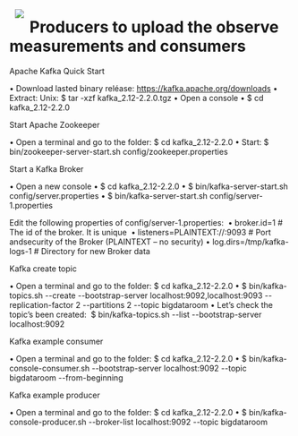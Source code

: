 <a href="https://kafka.apache.org/"><img src="https://kafka.apache.org/images/logo.png" align="left" hspace="10" vspace="10"></a>

# Producers to upload the observe measurements and consumers

Apache Kafka Quick Start

•	Download lasted binary reléase: https://kafka.apache.org/downloads
•	Extract: Unix: $ tar -xzf kafka_2.12-2.2.0.tgz
•	Open a console
•	$ cd kafka_2.12-2.2.0


Start Apache Zookeeper

•	Open a terminal and go to the folder: $ cd kafka_2.12-2.2.0
•	Start: $ bin/zookeeper-server-start.sh config/zookeeper.properties



Start a Kafka Broker

•	Open a new console
•	$ cd kafka_2.12-2.2.0
•	$ bin/kafka-server-start.sh config/server.properties
•	$ bin/kafka-server-start.sh config/server-1.properties 

Edit the following properties of config/server-1.properties: 
•	broker.id=1 # The id of the broker. It is unique 
•	listeners=PLAINTEXT://:9093 # Port andsecurity of the Broker (PLAINTEXT – no security) 
•	log.dirs=/tmp/kafka-logs-1 # Directory for new Broker data 


Kafka create topic

•	Open a terminal and go to the folder: $ cd kafka_2.12-2.2.0
•	$ bin/kafka-topics.sh --create --bootstrap-server localhost:9092,localhost:9093 -- replication-factor 2 --partitions 2 --topic bigdataroom
•	Let’s check the topic’s been created:  $ bin/kafka-topics.sh --list --bootstrap-server localhost:9092 


Kafka example consumer 

•	Open a terminal and go to the folder: $ cd kafka_2.12-2.2.0
•	$ bin/kafka-console-consumer.sh --bootstrap-server localhost:9092 --topic bigdataroom --from-beginning 


Kafka example producer 

•	Open a terminal and go to the folder: $ cd kafka_2.12-2.2.0
•	$ bin/kafka-console-producer.sh --broker-list localhost:9092 --topic bigdataroom
